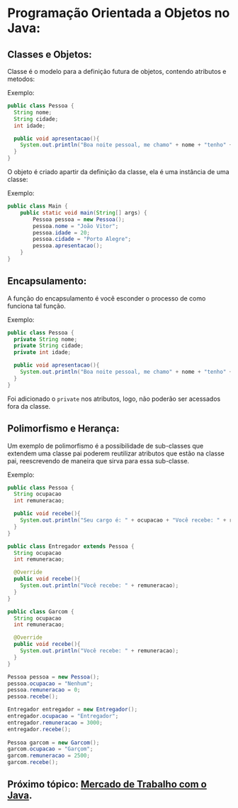 # Programação Orientada a Objetos no Java:

## Classes e Objetos:

Classe é o modelo para a definição futura de objetos, contendo atributos e metodos:

Exemplo: 
```java
public class Pessoa {
  String nome;
  String cidade;
  int idade;

  public void apresentacao(){
    System.out.println("Boa noite pessoal, me chamo" + nome + "tenho" + idade + "anos e moro em" + cidade);
  }
}
```

O objeto é criado apartir da definição da classe, ela é uma instância de uma classe:

Exemplo:
```java
public class Main {
    public static void main(String[] args) {
        Pessoa pessoa = new Pessoa();
        pessoa.nome = "João Vitor";
        pessoa.idade = 20;
        pessoa.cidade = "Porto Alegre";
        pessoa.apresentacao();
    }
}
```

## Encapsulamento:

A função do encapsulamento é você esconder o processo de como funciona tal função.

Exemplo:

```java
public class Pessoa {
  private String nome; 
  private String cidade;
  private int idade;

  public void apresentacao(){
    System.out.println("Boa noite pessoal, me chamo" + nome + "tenho" + idade + "anos e moro em" + cidade);
  }
}
```
Foi adicionado o ```private``` nos atributos, logo, não poderão ser acessados fora da classe.

## Polimorfismo e Herança:

Um exemplo de polimorfismo é a possibilidade de sub-classes que extendem uma classe pai poderem reutilizar atributos que estão na classe pai, reescrevendo de maneira que sirva para essa sub-classe.

Exemplo:
```java
public class Pessoa {
  String ocupacao
  int remuneracao;

  public void recebe(){
    System.out.println("Seu cargo é: " + ocupacao + "Você recebe: " + remuneracao);
  }
}

public class Entregador extends Pessoa {
  String ocupacao
  int remuneracao;

  @Override
  public void recebe(){
    System.out.println("Você recebe: " + remuneracao);
  }
}

public class Garcom {
  String ocupacao
  int remuneracao;

  @Override
  public void recebe(){
    System.out.println("Você recebe: " + remuneracao);
  }
}
```

```java
Pessoa pessoa = new Pessoa();
pessoa.ocupacao = "Nenhum";
pessoa.remuneracao = 0;
pessoa.recebe();

Entregador entregador = new Entregador();
entregador.ocupacao = "Entregador";
entregador.remuneracao = 3000;
entregador.recebe(); 
    
Pessoa garcom = new Garcom();
garcom.ocupacao = "Garçom";
garcom.remuneracao = 2500;
garcom.recebe();
```

## Próximo tópico: [Mercado de Trabalho com o Java](https://github.com/JVRPer/Paradigmas-de-Linguagens-de-Programacao/blob/main/Java-POO/3.Mercado-De-Trabalho-Java.md).
